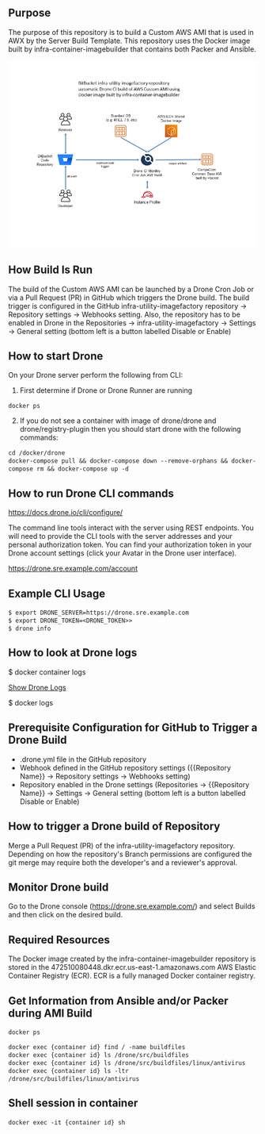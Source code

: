Purpose
---
The purpose of this repository is to build a Custom AWS AMI that is used in AWX by the Server Build Template.  This repository uses the Docker image built by infra-container-imagebuilder that contains both Packer and Ansible.

![Alt text](images/infra-utility-imagefactory.v2.png?raw=true "GitHub Drone CI Packer Build Of Custom AWS AMI")

How Build Is Run
---
The build of the Custom AWS AMI can be launched by a Drone Cron Job or via a Pull Request (PR) in GitHub which triggers the Drone build.  The build trigger is configured in the GitHub infra-utility-imagefactory repository -> Repository settings -> Webhooks setting.  Also, the repository has to be enabled in Drone in the Repositories -> infra-utility-imagefactory -> Settings -> General setting (bottom left is a button labelled Disable or Enable)

How to start Drone
---
On your Drone server perform the following from CLI:

1. First determine if Drone or Drone Runner are running

```
docker ps
```

2. If you do not see a container with image of drone/drone and drone/registry-plugin then you should start drone with the following commands:

```
cd /docker/drone
docker-compose pull && docker-compose down --remove-orphans && docker-compose rm && docker-compose up -d
```

How to run Drone CLI commands
---
https://docs.drone.io/cli/configure/

The command line tools interact with the server using REST endpoints. You will need to provide the CLI tools with the server addresses and your personal authorization token. You can find your authorization token in your Drone account settings (click your Avatar in the Drone user interface).

https://drone.sre.example.com/account

Example CLI Usage
---
```
$ export DRONE_SERVER=https://drone.sre.example.com
$ export DRONE_TOKEN=<DRONE_TOKEN>>
$ drone info
```

How to look at Drone logs
---
$ docker container logs <Drone container id>

[Show Drone Logs](https://docs.drone.io/server/logging/)

$ docker logs <container name>

Prerequisite Configuration for GitHub to Trigger a Drone Build
---
- .drone.yml file in the GitHub repository
- Webhook defined in the GitHub repository settings ({{Repository Name}} -> Repository settings -> Webhooks setting)
- Repository enabled in the Drone settings (Repositories -> {{Repository Name}} -> Settings -> General setting (bottom left is a button labelled Disable or Enable)

How to trigger a Drone build of Repository
---
Merge a Pull Request (PR) of the infra-utility-imagefactory repository.  Depending on how the repository's Branch permissions are configured the git merge may require both the developer's and a reviewer's approval.

Monitor Drone build
---
Go to the Drone console (https://drone.sre.example.com/) and select Builds and then click on the desired build.

Required Resources
---
The Docker image created by the infra-container-imagebuilder repository is stored in the 472510080448.dkr.ecr.us-east-1.amazonaws.com AWS Elastic Container Registry (ECR).  ECR is a fully managed Docker container registry.

Get Information from Ansible and/or Packer during AMI Build
---

```
docker ps
```

```
docker exec {container id} find / -name buildfiles
docker exec {container id} ls /drone/src/buildfiles
docker exec {container id} ls /drone/src/buildfiles/linux/antivirus
docker exec {container id} ls -ltr /drone/src/buildfiles/linux/antivirus
```

Shell session in container
---

```
docker exec -it {container id} sh
```